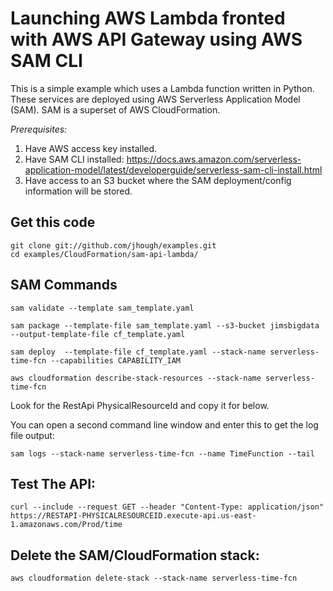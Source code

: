 # Launching AWS Lambda fronted with AWS API Gateway using AWS SAM CLI

This is a simple example which uses a Lambda function written in Python. These services are deployed using AWS Serverless Application Model (SAM). SAM is a superset of AWS CloudFormation.

*Prerequisites:*
1. Have AWS access key installed.
2. Have SAM CLI installed:
https://docs.aws.amazon.com/serverless-application-model/latest/developerguide/serverless-sam-cli-install.html
3. Have access to an S3 bucket where the SAM deployment/config information will be stored.

## Get this code

```
git clone git://github.com/jhough/examples.git
cd examples/CloudFormation/sam-api-lambda/
```

## SAM Commands

```
sam validate --template sam_template.yaml

sam package --template-file sam_template.yaml --s3-bucket jimsbigdata --output-template-file cf_template.yaml

sam deploy  --template-file cf_template.yaml --stack-name serverless-time-fcn --capabilities CAPABILITY_IAM

aws cloudformation describe-stack-resources --stack-name serverless-time-fcn
```
Look for the RestApi PhysicalResourceId and copy it for below.


You can open a second command line window and enter this to get the log file output:
```
sam logs --stack-name serverless-time-fcn --name TimeFunction --tail
```

## Test The API:

```
curl --include --request GET --header "Content-Type: application/json" https://RESTAPI-PHYSICALRESOURCEID.execute-api.us-east-1.amazonaws.com/Prod/time
```

## Delete the SAM/CloudFormation stack:

```
aws cloudformation delete-stack --stack-name serverless-time-fcn
```
